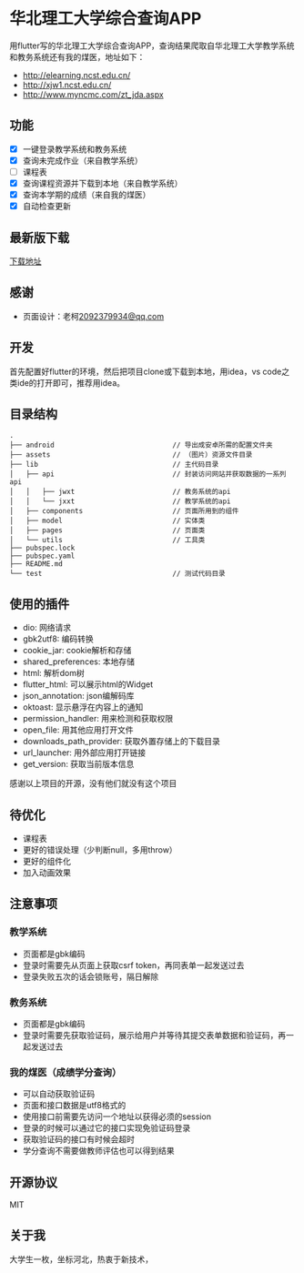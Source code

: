 # 华北理工大学综合查询APP

用flutter写的华北理工大学综合查询APP，查询结果爬取自华北理工大学教学系统和教务系统还有我的煤医，地址如下：

- http://elearning.ncst.edu.cn/
- http://xjw1.ncst.edu.cn/
- http://www.myncmc.com/zt_jda.aspx

## 功能

- [x] 一键登录教学系统和教务系统
- [x] 查询未完成作业（来自教学系统）
- [ ] 课程表
- [x] 查询课程资源并下载到本地（来自教学系统）
- [x] 查询本学期的成绩（来自我的煤医）
- [x] 自动检查更新

## 最新版下载

[下载地址](/recallfuture/hblgdx/releases/latest)

## 感谢

- 页面设计：老柯<2092379934@qq.com>

## 开发

首先配置好flutter的环境，然后把项目clone或下载到本地，用idea，vs code之类ide的打开即可，推荐用idea。

## 目录结构

```
.
├── android                             // 导出成安卓所需的配置文件夹
├── assets                              // （图片）资源文件目录
├── lib                                 // 主代码目录
│   ├── api                             // 封装访问网站并获取数据的一系列api
│   │   ├── jwxt                        // 教务系统的api
│   │   └── jxxt                        // 教学系统的api
│   ├── components                      // 页面所用到的组件
│   ├── model                           // 实体类
│   ├── pages                           // 页面类
│   └── utils                           // 工具类
├── pubspec.lock
├── pubspec.yaml
├── README.md
└── test                                // 测试代码目录
```

## 使用的插件

- dio: 网络请求
- gbk2utf8: 编码转换
- cookie_jar: cookie解析和存储
- shared_preferences: 本地存储
- html: 解析dom树
- flutter_html: 可以展示html的Widget
- json_annotation: json编解码库
- oktoast: 显示悬浮在内容上的通知
- permission_handler: 用来检测和获取权限
- open_file: 用其他应用打开文件
- downloads_path_provider: 获取外置存储上的下载目录
- url_launcher: 用外部应用打开链接
- get_version: 获取当前版本信息

感谢以上项目的开源，没有他们就没有这个项目

## 待优化

- 课程表
- 更好的错误处理（少判断null，多用throw）
- 更好的组件化
- 加入动画效果

## 注意事项

### 教学系统

- 页面都是gbk编码
- 登录时需要先从页面上获取csrf token，再同表单一起发送过去
- 登录失败五次的话会锁账号，隔日解除

### 教务系统

- 页面都是gbk编码
- 登录时需要先获取验证码，展示给用户并等待其提交表单数据和验证码，再一起发送过去

### 我的煤医（成绩学分查询）

- 可以自动获取验证码
- 页面和接口数据是utf8格式的
- 使用接口前需要先访问一个地址以获得必须的session
- 登录的时候可以通过它的接口实现免验证码登录
- 获取验证码的接口有时候会超时
- 学分查询不需要做教师评估也可以得到结果

## 开源协议

MIT

## 关于我

大学生一枚，坐标河北，热衷于新技术，